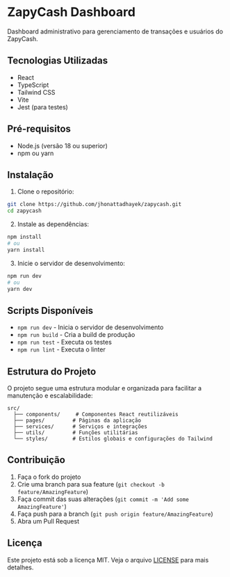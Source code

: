 # ZapyCash Dashboard

Dashboard administrativo para gerenciamento de transações e usuários do ZapyCash.

## Tecnologias Utilizadas

- React
- TypeScript
- Tailwind CSS
- Vite
- Jest (para testes)

## Pré-requisitos

- Node.js (versão 18 ou superior)
- npm ou yarn

## Instalação

1. Clone o repositório:
```bash
git clone https://github.com/jhonattadhayek/zapycash.git
cd zapycash
```

2. Instale as dependências:
```bash
npm install
# ou
yarn install
```

3. Inicie o servidor de desenvolvimento:
```bash
npm run dev
# ou
yarn dev
```

## Scripts Disponíveis

- `npm run dev` - Inicia o servidor de desenvolvimento
- `npm run build` - Cria a build de produção
- `npm run test` - Executa os testes
- `npm run lint` - Executa o linter

## Estrutura do Projeto

O projeto segue uma estrutura modular e organizada para facilitar a manutenção e escalabilidade:

```
src/
  ├── components/     # Componentes React reutilizáveis
  ├── pages/         # Páginas da aplicação
  ├── services/      # Serviços e integrações
  ├── utils/         # Funções utilitárias
  └── styles/        # Estilos globais e configurações do Tailwind
```

## Contribuição

1. Faça o fork do projeto
2. Crie uma branch para sua feature (`git checkout -b feature/AmazingFeature`)
3. Faça commit das suas alterações (`git commit -m 'Add some AmazingFeature'`)
4. Faça push para a branch (`git push origin feature/AmazingFeature`)
5. Abra um Pull Request

## Licença

Este projeto está sob a licença MIT. Veja o arquivo [LICENSE](LICENSE) para mais detalhes. 